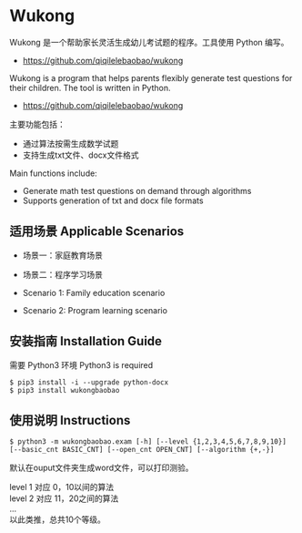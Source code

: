 # Wukong

Wukong 是一个帮助家长灵活生成幼儿考试题的程序。工具使用 Python 编写。
* https://github.com/qiqilelebaobao/wukong

Wukong is a program that helps parents flexibly generate test questions for their children. The tool is written in Python.
* https://github.com/qiqilelebaobao/wukong


主要功能包括：
* 通过算法按需生成数学试题
* 支持生成txt文件、docx文件格式

Main functions include:
* Generate math test questions on demand through algorithms
* Supports generation of txt and docx file formats

## 适用场景 Applicable Scenarios

* 场景一：家庭教育场景
* 场景二：程序学习场景

* Scenario 1: Family education scenario
* Scenario 2: Program learning scenario

## 安装指南 Installation Guide

需要 Python3 环境
Python3 is required

```shell
$ pip3 install -i --upgrade python-docx
$ pip3 install wukongbaobao
```

## 使用说明 Instructions

```shell
$ python3 -m wukongbaobao.exam [-h] [--level {1,2,3,4,5,6,7,8,9,10}] [--basic_cnt BASIC_CNT] [--open_cnt OPEN_CNT] [--algorithm {+,-}]
```
默认在ouput文件夹生成word文件，可以打印测验。  

level 1 对应 0，10以间的算法  
level 2 对应 11，20之间的算法  
...  
以此类推，总共10个等级。
